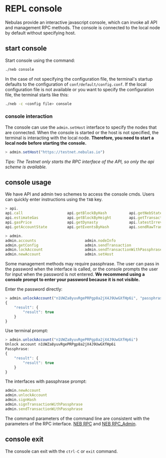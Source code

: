 # REPL console

Nebulas provide an interactive javascript console, which can invoke all API and management RPC methods. The console is connected to the local node by default without specifying host.

## start console

Start console using the command:

```bash
./neb console
```

In the case of not specifying the configuration file, the terminal's startup defaults to the configuration of `conf/default/config.conf`. If the local configuration file is not available or you want to specify the configuration file, the terminal starts like this:

```bash
./neb -c <config file> console
```

### console interaction

The console can use the `admin.setHost` interface to specify the nodes that are connected. When the console is started or the host is not specified, the terminal is interacting with the local node. **Therefore, you need to start a local node before starting the console.**

```javascript
> admin.setHost("https://testnet.nebulas.io")
```

_Tips: The Testnet only starts the RPC interface of the API, so only the api scheme is available._

## console usage

We have API and admin two schemes to access the console cmds. Users can quickly enter instructions using the `TAB` key.

```javascript
> api.
api.call                    api.getBlockByHash          api.getNebState             api.subscribe
api.estimateGas             api.getBlockByHeight        api.getTransactionReceipt
api.gasPrice                api.getDynasty              api.latestIrreversibleBlock
api.getAccountState         api.getEventsByHash         api.sendRawTransaction
```

```javascript
> admin.
admin.accounts                      admin.nodeInfo                      admin.signHash
admin.getConfig                     admin.sendTransaction               admin.signTransactionWithPassphrase
admin.lockAccount                   admin.sendTransactionWithPassphrase admin.startPprof
admin.newAccount                    admin.setHost                       admin.unlockAccount
```

Some management methods may require passphrase. The user can pass in the password when the interface is called, or the console prompts the user for input when the password is not entered. **We recommend using a console prompt to enter your password because it is not visible.**

Enter the password directly:

```javascript
> admin.unlockAccount("n1UWZa8yuvRgePRPgp8a2jX4J9UwGXfHp6i", "passphrase")
{
    "result": {
        "result": true
    }
}
```

Use terminal prompt:

```javascript
> admin.unlockAccount("n1UWZa8yuvRgePRPgp8a2jX4J9UwGXfHp6i")
Unlock account n1UWZa8yuvRgePRPgp8a2jX4J9UwGXfHp6i
Passphrase:
{
    "result": {
        "result": true
    }
}
```

The interfaces with passphrase prompt:

```javascript
admin.newAccount
admin.unlockAccount
admin.signHash
admin.signTransactionWithPassphrase
admin.sendTransactionWithPassphrase
```

The command parameters of the command line are consistent with the parameters of the RPC interface. [NEB RPC](rpc/README) and [NEB RPC\_Admin](rpc/rpc_admin.md).

## console exit

The console can exit with the `ctrl-C` or `exit` command.

